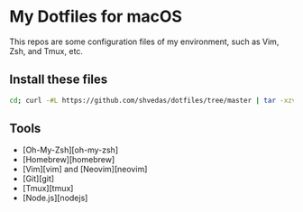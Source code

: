 # My Dotfiles for macOS

This repos are some configuration files of my environment, such as Vim, Zsh, and Tmux, etc.

## Install these files
```sh
cd; curl -#L https://github.com/shvedas/dotfiles/tree/master | tar -xzv --strip-components 1 --exclude=README.md
```

## Tools

* [Oh-My-Zsh][oh-my-zsh]
* [Homebrew][homebrew]
* [Vim][vim] and [Neovim][neovim]
* [Git][git]
* [Tmux][tmux]
* [Node.js][nodejs]
